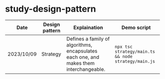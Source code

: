 # study-design-pattern

| Date       | Design pattern | Explaination                                                                           | Demo script                                         |
| ---------- | -------------- | -------------------------------------------------------------------------------------- | --------------------------------------------------- |
| 2023/10/09 | Strategy       | Defines a family of algorithms, encapsulates each one, and makes them interchangeable. | `npx tsc strategy/main.ts && node strategy/main.js` |
